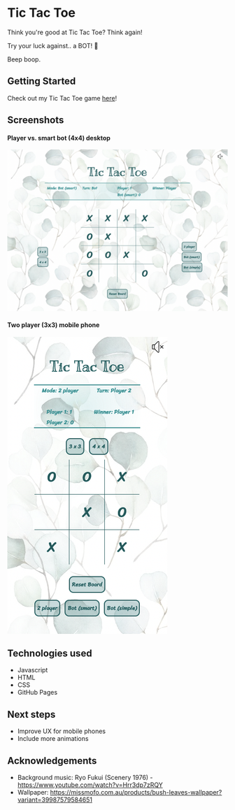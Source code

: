 # Tic Tac Toe
Think you're good at Tic Tac Toe?
Think again! 

Try your luck against.. a BOT! 🤖

Beep boop. 

## Getting Started
Check out my Tic Tac Toe game [here](https://berternie9.github.io/tic-tac-toe/)!

## Screenshots
#### Player vs. smart bot (4x4) desktop
![Screenshot - smart 4x4 desktop](static/screenshot_smart_4.png)

#### Two player (3x3) mobile phone
![Screenshot - two player 3x3 phone](static/screenshot_twoplayer_3_mobile.png)

## Technologies used
- Javascript
- HTML
- CSS
- GitHub Pages

## Next steps
- Improve UX for mobile phones
- Include more animations 

## Acknowledgements
- Background music: Ryo Fukui (Scenery 1976) - https://www.youtube.com/watch?v=Hrr3dp7zRQY
- Wallpaper: https://missmofo.com.au/products/bush-leaves-wallpaper?variant=39987579584651